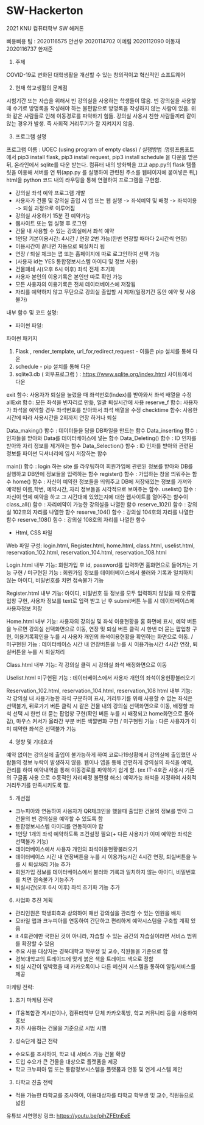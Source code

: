 # SW-Hackerton
2021 KNU 컴퓨터학부 SW 해커톤


삐용삐용 팀 : 2020116575 안선우 2020114702 이예림 2020112090 이동재 2020116737 한재준


1.	주제

  COVID-19로 변화된 대학생활을 개선할 수 있는 창의적이고 혁신적인 소프트웨어
  
2.	현재 학교생활의 문제점

  시험기간 또는 자습을 위해서 빈 강의실을 사용하는 학생들이 많음.
  빈 강의실을 사용할 때 수기로 방명록을 작성해야 하는 불편함으로 방명록을 작성하지 않는 사람이 있음.
  위와 같은 사람들로 인해 이동경로를 파악하기 힘듦.
  강의실 사용시 친한 사람들끼리 같이 앉는 경우가 발생. 즉 사회적 거리두기가 잘 지켜지지 않음.
  
3.	프로그램 설명
  
  프로그램 이름 : UOEC (using program of empty class) / 실행방법 :명령프롬포트에서 pip3 install flask, pip3 install request, pip3 install schedule 을 다운을 받은 뒤, 온라인에서 sqlite를 다운 받는다. 컴퓨터 내의 방화벽을 끄고 app.py의 flask 템플릿을 이용해 서버를 연 뒤(app.py 를 실행하여 관련된 주소를 웹페이지에 붙여넣은 뒤,) html을 python 코드 내의 라우팅을 통해 연결하여 프로그램을 구현함.



  
  -	강의실 좌석 예약 프로그램 개발
  -	사용자가 건물 및 강의실 출입 시 앱 또는 웹 실행 -> 좌석예약 및 배정 -> 좌석이용 -> 퇴실 과정으로 이루어짐
  - 강의실 사용하기 15분 전 예약가능
  - 웹사이트 또는 앱 실행 후 로그인
  - 건물 내 사용할 수 있는 강의실에서 좌석 예약
  - 1인당 기본이용시간: 4시간 / 연장 2번 가능(한번 연장할 때마다 2시간씩 연장)
  - 이용시간이 끝나면 자동으로 퇴실처리 됨
  - 연장 / 퇴실 체크는 앱 또는 홈페이지에 따로 로그인하여 선택 가능
  - (사용자 id는 YES 통합정보시스템 아이디 및 정보 사용)
  - 건물폐쇄 시(오후 6시 이후) 좌석 전체 초기화
  - 사용자 본인의 이용기록은 본인만 따로 확인 가능
  - 모든 사용자의 이용기록은 전체 데이터베이스에 저장됨
  - 자리를 예약하지 않고 무단으로 강의실 출입할 시 제재(일정기간 동안 예약 및 사용 불가)
  
  내부 함수 및 코드 설명:
  - 파이썬 파일:

파이썬 패키지
1) Flask , render_template, url_for,redirect,request - 이들은 pip 설치를 통해 다운
2) schedule - pip 설치를 통해 다운
3) sqlite3.db ( 외부프로그램 ) : https://www.sqlite.org/index.html 사이트에서 다운

exit 함수: 사용자가 퇴실을 눌렀을 때 좌석번호(Index)를 받아와서 좌석 배열을 수정
allExit 함수: 모든 좌석을 빈자리로 만듦, 일괄 퇴실시간에 사용
reserve_f 함수: 사용자가 좌석을 예약할 경우 좌석번호를 받아와서 좌석 배열을 수정
checktime 함수: 사용한 시간에 따라 사용시간을 2회까지 연장 하거나 퇴실

Data_making() 함수 : 데이터들을 담을 DB파일을 만드는 함수
Data_inserting 함수 : 인자들을 받아와 Data를 데이터베이스에 넣는 함수
Data_Deleting() 함수 : ID 인자를 받아와 자리 정보를 제거하는 함수
Data_Selection() 함수 : ID 인자를 받아와 관련된 정보를 파이썬 딕셔너리에 임시 저장하는 함수

main() 함수 : login 하는 site 를 라우팅하여 회원가입에 관련된 정보를 받아와 DB를 실행하고 DB안에 정보들을 입력하는 함수
register() 함수 : 가입하는 창을 띄워주는 함수
home() 함수 : 자신이 예약한 정보들을 띄워주고 DB에 저장돼있는 정보를 가져와 예약된 이름,학번, 예약시간, 자리 정보들을 시각적으로 보여주는 함수.
uselist() 함수 : 자신이 언제 예약을 하고 그 시간대에 있었는지에 대한 웹사이트를 열어주는 함수이
class_all() 함수 : 자리예약이 가능한 강의실을 나열한 함수
reserve_102() 함수 : 강의실 102호의 자리를 나열한 함수
reserve_104() 함수 : 강의실 104호의 자리를 나열한 함수
reserve_108() 힘수 : 강의실 108호의 자리를 나열한 함수


  - Html, CSS 파일

Web 파일 구성: login.html, Register.html, home.html, class.html, uselist.html, reservation_102.html, reservation_104.html, reservation_108.html

Login.html 내부 기능: 회원가입 후 id, password를 입력하면 홈화면으로 들어가는 기능 구현
/ 미구현된 기능 : 회원가입 정보를 데이터베이스에서 불러와 기록과 일치하지 않는 아이디, 비밀번호를 치면 접속불가 기능

Register.html 내부 기능: 아이디, 비밀번호 등 정보를 모두 입력하지 않았을 때 오류팝업창 구현, 사용자 정보를 text로 입력 받고 난 후 submit버튼 누를 시 데이터베이스에 사용자정보 저장

Home.html 내부 기능: 사용자의 강의실 및 좌석 이용현황을 홈 화면에 표시, 예약 버튼을 누르면 강의실 선택화면으로 이동, 연장 및 퇴실 버튼 클릭 시 한번 더 묻는 팝업창 구현, 이용기록확인을 누를 시 사용자 개인의 좌석이용현황을 확인하는 화면으로 이동.
/ 미구현된 기능 :  데이터베이스 시간 내 연장버튼을 누를 시 이용가능시간 4시간 연장, 퇴실버튼을 누를 시 퇴실처리

Class.html 내부 기능: 각 강의실 클릭 시 강의실 좌석 배정화면으로 이동

Uselist.html 미구현된 기능 : 데이터베이스에서 사용자 개인의 좌석이용현황불러오기

Reservation_102.html, reservation_104.html, reservation_108 html 내부 기능: 각 강의실 내 사용가능한 좌석 구분하여 표시, 거리두기를 위해 사용할 수 없는 좌석은 선택불가, 뒤로가기 버튼 클릭 시 같은 건물 내의 강의실 선택화면으로 이동, 배정할 좌석 선택 시 한번 더 묻는 팝업창 구현(확인 버튼 누를 시 배정되고 home화면으로 돌아감), 마우스 커서가 올라간 부분 버튼 색깔변화 구현
/ 미구현된 기능 :  다른 사용자가 이미 예약한 좌석은 선택불가 기능
  
4.	영향 및 기대효과

  예약 없이는 강의실에 출입이 불가능하게 하여 코로나19상황에서 강의실에 출입했던 사람들의 정보 누락이 발생하지 않음.
  웹이나 앱을 통해 간편하게 강의실의 좌석을 예약, 관리를 하여 예약내역을 통해 이동경로를 파악하기 쉽게 함. (ex IT-4호관 사용시 기존의 구글폼 사용    으로 수동적인 자리배정 불편함 해소)
  예약가능 좌석을 지정하여 사회적 거리두기를 만족시키도록 함.
  
5. 개선점
  - 크누피아와 연동하여 사용자가 QR체크인을 했을때 출입한 건물의 정보를 받아 그 건물의 빈 강의실을 예약할 수 있도록 함
  - 통합정보시스템 아이디를 연동하여야 함
  - 1인당 1개의 좌석 예약하도록 조건설정 필요(+ 다른 사용자가 이미 예약한 좌석은 선택불가 기능)
  - 데이터베이스에서 사용자 개인의 좌석이용현황불러오기
  - 데이터베이스 시간 내 연장버튼을 누를 시 이용가능시간 4시간 연장, 퇴실버튼을 누를 시 퇴실처리 기능 추가
  - 회원가입 정보를 데이터베이스에서 불러와 기록과 일치하지 않는 아이디, 비밀번호를 치면 접속불가 기능추가
  - 퇴실시간(오후 6시 이후) 좌석 초기화 기능 추가
  
6. 사업화 추진 계획
  - 관리인원은 학생회측과 상의하여 매번 강의실을 관리할 수 있는 인원을 배치
  - 모바일 앱과 크누피아를 연동하여 간단하고 편리하게 예약시스템을 구축할 계획 있음
  - it 4호관에만 국한된 것이 아니라, 자습할 수 있는 공간의 자습실이라면 서비스 범위를 확장할 수 있음
  - 주요 사용 대상자는 경북대학교 학부생 및 교수, 직원들을 기준으로 함
  - 경북대학교의 트레이드에 맞게 붉은 색을 트레이드 색으로 정함
  - 퇴실 시간이 임박했을 때 카카오톡이나 다른 메신저 시스템을 통하여 알림서비스를 제공
  
  마케팅 전략:
  1. 초기 마케팅 전략
  - IT융복합관 게시판이나, 컴퓨터학부 단체 카카오톡방, 학교 커뮤니티 등을 사용하여 홍보
  - 자주 사용하는 건물을 기준으로 시범 시행
  2. 성숙단계 접근 전략
  - 수요도를 조사하여, 학교 내 서비스 가능 건물 확장
  - 도입 수요가 큰 건물을 대상으로 플랫폼을 제공
  - 학교 크누피아 앱 또는 통합정보시스템을 플랫폼과 연동 및 연계 시스템 제안
  3. 타학교 진출 전략
  - 적용 가능한 타학교를 조사하여, 이용대상자를 타학교 학부생 및 교수, 직원등으로 넓힘



유튜브 시연영상 링크: https://youtu.be/pihZFEtnEeE
